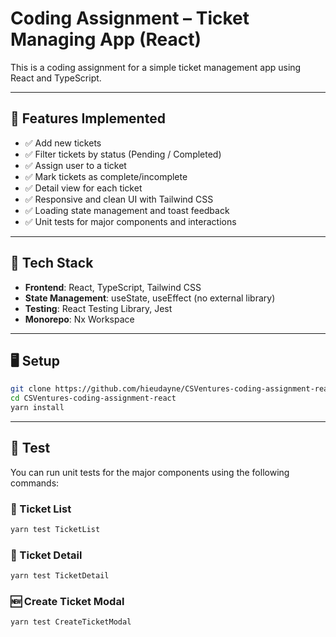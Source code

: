 # Coding Assignment – Ticket Managing App (React)

This is a coding assignment for a simple ticket management app using React and TypeScript.

---

## 🚀 Features Implemented

- ✅ Add new tickets
- ✅ Filter tickets by status (Pending / Completed)
- ✅ Assign user to a ticket
- ✅ Mark tickets as complete/incomplete
- ✅ Detail view for each ticket
- ✅ Responsive and clean UI with Tailwind CSS
- ✅ Loading state management and toast feedback
- ✅ Unit tests for major components and interactions

---

## 🧱 Tech Stack

- **Frontend**: React, TypeScript, Tailwind CSS
- **State Management**: useState, useEffect (no external library)
- **Testing**: React Testing Library, Jest
- **Monorepo**: Nx Workspace

---

## 🖥️ Setup

```bash
git clone https://github.com/hieudayne/CSVentures-coding-assignment-react.git
cd CSVentures-coding-assignment-react
yarn install
```

---

## 🧪 Test

You can run unit tests for the major components using the following commands:

### 📝 Ticket List

```bash
yarn test TicketList
```

### 🧾 Ticket Detail

```bash
yarn test TicketDetail
```

### 🆕 Create Ticket Modal

```bash
yarn test CreateTicketModal
```
